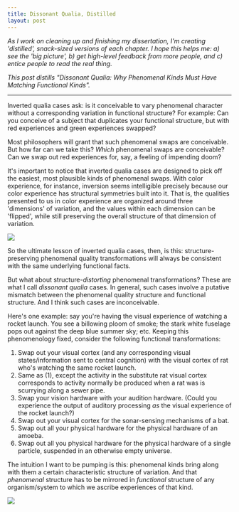 ```yaml
---
title: Dissonant Qualia, Distilled
layout: post
---
```


_As I work on cleaning up and finishing my dissertation, I'm creating 'distilled', snack-sized versions of each chapter. I hope this helps me: a) see the 'big picture', b) get high-level feedback from more people, and c) entice people to read the real thing._

_This post distills "Dissonant Qualia: Why Phenomenal Kinds Must Have Matching Functional Kinds"._

---

Inverted qualia cases ask: is it conceivable to vary phenomenal character without a corresponding variation in functional structure? For example: Can you conceive of a subject that duplicates your functional structure, but with red experiences and green experiences swapped?

Most philosophers will grant that such phenomenal swaps are conceivable. But how far can we take this? *Which* phenomenal swaps are conceivable? Can we swap out red experiences for, say, a feeling of impending doom?

It's important to notice that inverted qualia cases are designed to pick off the easiest, most plausible kinds of phenomenal swaps. With color experience, for instance, inversion seems intelligible precisely because our color experience has structural symmetries built into it. That is, the qualities presented to us in color experience are organized around three 'dimensions' of variation, and the values within each dimension can be 'flipped', while still preserving the overall structure of that dimension of variation.

<img src="http://jacksonkernion.com/assets/images/color-wheel.png" class="img-fluid">

So the ultimate lesson of inverted qualia cases, then, is this: structure-preserving phenomenal quality transformations will always be consistent with the same underlying functional facts.

But what about structure-*distorting* phenomenal transformations? These are what I call *dissonant qualia* cases. In general, such cases involve a putative mismatch between the phenomenal quality structure and functional structure. And I think such cases are inconceivable.

Here's one example: say you're having the visual experience of watching a rocket launch. You see a billowing ploom of smoke; the stark white fuselage pops out against the deep blue summer sky; etc. Keeping this phenomenology fixed, consider the following functional transformations:

1. Swap out your visual cortex (and any corresponding visual states/information sent to central cognition) with the visual cortex of rat who's watching the same rocket launch.
2. Same as (1), except the activity in the substitute rat visual cortex corresponds to activity normally be produced when a rat was is scurrying along a sewer pipe.
3. Swap your vision hardware with your audition hardware. (Could you experience the output of auditory processing _as_ the visual experience of the rocket launch?)
4. Swap out your visual cortex for the sonar-sensing mechanisms of a bat.
5. Swap out all your physical hardware for the physical hardware of an amoeba.
6. Swap out all you physical hardware for the physical hardware of a single particle, suspended in an otherwise empty universe.

The intuition I want to be pumping is this: phenomenal kinds bring along with them a certain characteristic structure of variation. And that *phenomenal* structure has to be mirrored in *functional* structure of any organism/system to which we ascribe experiences of that kind.

<img src="http://jacksonkernion.com/assets/images/dissonant-qualia.png" class="img-fluid">


